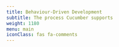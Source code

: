 ```yaml
---
title: Behaviour-Driven Development
subtitle: The process Cucumber supports
weight: 1180
menu: main
iconClass: fas fa-comments
---
```

